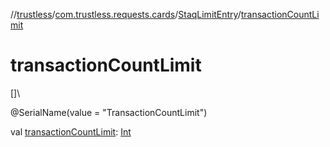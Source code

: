 //[trustless](../../../index.md)/[com.trustless.requests.cards](../index.md)/[StaqLimitEntry](index.md)/[transactionCountLimit](transaction-count-limit.md)

# transactionCountLimit

[]\

@SerialName(value = &quot;TransactionCountLimit&quot;)

val [transactionCountLimit](transaction-count-limit.md): [Int](https://kotlinlang.org/api/latest/jvm/stdlib/kotlin/-int/index.html)
